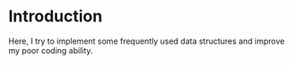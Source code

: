 # Introduction
Here, I try to implement some frequently used data structures and improve my poor coding ability.

